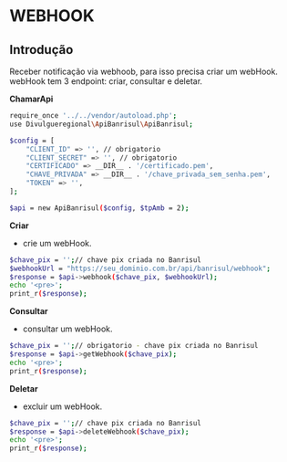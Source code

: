 # WEBHOOK

## Introdução

Receber notificação via webhoob, para isso precisa criar um webHook.<br>
webHook tem 3 endpoint: criar, consultar e deletar.<br>

**ChamarApi**

```bash
require_once '../../vendor/autoload.php';
use Divulgueregional\ApiBanrisul\ApiBanrisul;

$config = [
    "CLIENT_ID" => '', // obrigatorio
    "CLIENT_SECRET" => '', // obrigatorio
    "CERTIFICADO" => __DIR__ . '/certificado.pem',
    "CHAVE_PRIVADA" => __DIR__ . '/chave_privada_sem_senha.pem',
    "TOKEN" => '',
];

$api = new ApiBanrisul($config, $tpAmb = 2);
```

**Criar**

- crie um webHook.

```bash
$chave_pix = '';// chave pix criada no Banrisul
$webhookUrl = "https://seu_dominio.com.br/api/banrisul/webhook";
$response = $api->webhook($chave_pix, $webhookUrl);
echo '<pre>';
print_r($response);
```

**Consultar**

- consultar um webHook.

```bash
$chave_pix = '';// obrigatorio - chave pix criada no Banrisul
$response = $api->getWebhook($chave_pix);
echo '<pre>';
print_r($response);
```

**Deletar**

- excluir um webHook.

```bash
$chave_pix = '';// chave pix criada no Banrisul
$response = $api->deleteWebhook($chave_pix);
echo '<pre>';
print_r($response);
```
